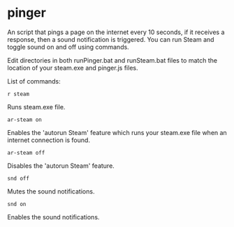 # pinger

An script that pings a page on the internet every 10 seconds, if it receives a response, then a sound notification is triggered. You can run Steam and toggle sound on and off using commands.

Edit directories in both runPinger.bat and runSteam.bat files to match the location of your steam.exe and pinger.js files.

List of commands:
```
r steam
```
Runs steam.exe file.
```
ar-steam on
```
Enables the 'autorun Steam' feature which runs your steam.exe file when an internet connection is found.
```
ar-steam off
```
Disables the 'autorun Steam' feature.
```
snd off
```
Mutes the sound notifications.
```
snd on
```
Enables the sound notifications.
